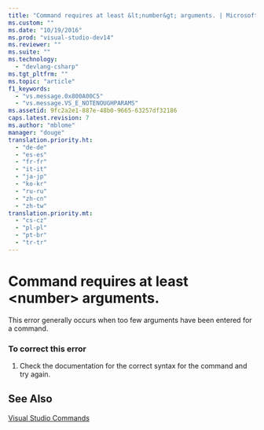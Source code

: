 ```yaml
---
title: "Command requires at least &lt;number&gt; arguments. | Microsoft Docs"
ms.custom: ""
ms.date: "10/19/2016"
ms.prod: "visual-studio-dev14"
ms.reviewer: ""
ms.suite: ""
ms.technology: 
  - "devlang-csharp"
ms.tgt_pltfrm: ""
ms.topic: "article"
f1_keywords: 
  - "vs.message.0x800A00C5"
  - "vs.message.VS_E_NOTENOUGHPARAMS"
ms.assetid: 9fc2a2e1-887e-48b0-9665-63257df32186
caps.latest.revision: 7
ms.author: "mblome"
manager: "douge"
translation.priority.ht: 
  - "de-de"
  - "es-es"
  - "fr-fr"
  - "it-it"
  - "ja-jp"
  - "ko-kr"
  - "ru-ru"
  - "zh-cn"
  - "zh-tw"
translation.priority.mt: 
  - "cs-cz"
  - "pl-pl"
  - "pt-br"
  - "tr-tr"
---
```

# Command requires at least &lt;number&gt; arguments.
This error generally occurs when too few arguments have been entered for a command.  
  
### To correct this error  
  
1.  Check the documentation for the correct syntax for the command and try again.  
  
## See Also  
 [Visual Studio Commands](../reference/visual-studio-commands.md)
